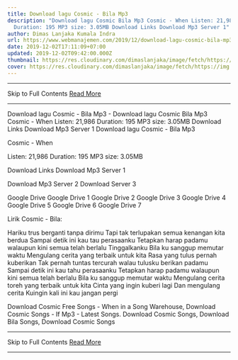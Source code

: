 ```yaml
---
title: Download lagu Cosmic - Bila Mp3
description: "Download lagu Cosmic Bila Mp3 Cosmic - When Listen: 21,986
  Duration: 195 MP3 size: 3.05MB Download Links Download Mp3 Server 1"
author: Dimas Lanjaka Kumala Indra
url: https://www.webmanajemen.com/2019/12/download-lagu-cosmic-bila-mp3.html
date: 2019-12-02T17:11:09+07:00
updated: 2019-12-02T09:42:00.000Z
thumbnail: https://res.cloudinary.com/dimaslanjaka/image/fetch/https://img.youtube.com/vi/MFX6M1MPjPY/hqdefault.jpg
cover: https://res.cloudinary.com/dimaslanjaka/image/fetch/https://img.youtube.com/vi/MFX6M1MPjPY/hqdefault.jpg
---
```


<hr/> Skip to Full Contents <a href="https://www.webmanajemen.com/2019/12/download-lagu-cosmic-bila-mp3.html" rel="follow" class="button" id="read-more">Read More</a> <hr/> Download lagu Cosmic - Bila Mp3 - Download lagu Cosmic Bila Mp3 Cosmic - When Listen: 21,986 Duration: 195 MP3 size: 3.05MB Download Links Download Mp3 Server 1 Download lagu Cosmic - Bila Mp3

  Cosmic - When 

  Listen: 21,986 
  Duration: 195 
  MP3 size: 3.05MB 

  Download Links 
  Download Mp3 Server 1 

  Download Mp3 Server 2 
  Download Server 3 


  Google Drive   Google Drive 1 
  Google Drive 2 
  Google Drive 3 
  Google Drive 4 
  Google Drive 5 
  Google Drive 6 
  Google Drive 7 


                             
Lirik Cosmic - Bila:
                             
 Hariku trus berganti tanpa dirimu 
 Tapi tak terlupakan semua kenangan kita berdua 
 Sampai detik ini kau tau perasaanku 
 Tetapkan harap padamu walaupun kini semua telah berlalu 
 Tinggalkanku 
 Bila ku sanggup memutar waktu 
 Mengulang cerita yang terbaik untuk kita 
 Rasa yang tulus pernah kuberikan 
 Tak pernah tuntas tercurah walau tulusku berikan padamu 
 Sampai detik ini kau tahu perasaanku 
 Tetapkan harap padamu walaupun kini semua telah berlalu 
 Bila ku sanggup memutar waktu 
 Mengulang cerita toreh yang terbaik untuk kita 
 Cinta yang ingin kuberi lagi 
 Dan mengulang cerita 
 Kuingin kali ini kau jangan pergi 
                         
  Download Cosmic Free Songs - When in a Song Warehouse, Download Cosmic Songs - If Mp3 - Latest Songs.  Download Cosmic Songs, Download Bila Songs, Download Cosmic Songs <hr/> Skip to Full Contents <a href="https://www.webmanajemen.com/2019/12/download-lagu-cosmic-bila-mp3.html" rel="follow" class="button" id="read-more">Read More</a> <hr/>